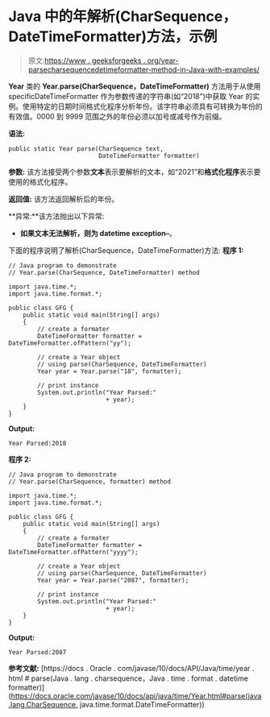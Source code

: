 # Java 中的年解析(CharSequence，DateTimeFormatter)方法，示例

> 原文:[https://www . geeksforgeeks . org/year-parsecharsequencedetimeformatter-method-in-Java-with-examples/](https://www.geeksforgeeks.org/year-parsecharsequencedatetimeformatter-method-in-java-with-examples/)

**Year** 类的 **Year.parse(CharSequence，DateTimeFormatter)** 方法用于从使用 specificDateTimeFormatter 作为参数传递的字符串(如“2018”)中获取 Year 的实例。使用特定的日期时间格式化程序分析年份。该字符串必须具有可转换为年份的有效值。0000 到 9999 范围之外的年份必须以加号或减号作为前缀。

**语法:**

```
public static Year parse(CharSequence text,
                         DateTimeFormatter formatter)

```

**参数:**
该方法接受两个参数**文本**表示要解析的文本，如“2021”和**格式化程序**表示要使用的格式化程序。

**返回值:**
该方法返回解析后的年份。

**异常:**该方法抛出以下异常:

*   **如果文本无法解析，则为 datetime exception–**。

下面的程序说明了解析(CharSequence，DateTimeFormatter)方法:
**程序 1:**

```
// Java program to demonstrate
// Year.parse(CharSequence, DateTimeFormatter) method

import java.time.*;
import java.time.format.*;

public class GFG {
    public static void main(String[] args)
    {
        // create a formater
        DateTimeFormatter formatter = DateTimeFormatter.ofPattern("yy");

        // create a Year object
        // using parse(CharSequence, DateTimeFormatter)
        Year year = Year.parse("18", formatter);

        // print instance
        System.out.println("Year Parsed:"
                           + year);
    }
}
```

**Output:**

```
Year Parsed:2018

```

**程序 2:**

```
// Java program to demonstrate
// Year.parse(CharSequence, formatter) method

import java.time.*;
import java.time.format.*;

public class GFG {
    public static void main(String[] args)
    {
        // create a formater
        DateTimeFormatter formatter = DateTimeFormatter.ofPattern("yyyy");

        // create a Year object
        // using parse(CharSequence, DateTimeFormatter)
        Year year = Year.parse("2087", formatter);

        // print instance
        System.out.println("Year Parsed:"
                           + year);
    }
}
```

**Output:**

```
Year Parsed:2087

```

**参考文献:**
[https://docs . Oracle . com/javase/10/docs/API/Java/time/year . html # parse(Java . lang . charsequence，Java . time . format . datetime formatter)](https://docs.oracle.com/javase/10/docs/api/java/time/Year.html#parse(java.lang.CharSequence, java.time.format.DateTimeFormatter))